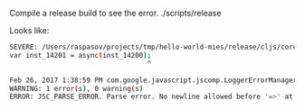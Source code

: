 Compile a release build to see the error.
    ./scripts/release

Looks like:

```bash
SEVERE: /Users/raspasov/projects/tmp/hello-world-mies/release/cljs/core/async.js:1426: ERROR - Parse error. No newline allowed before '=>'
var inst_14201 = async(inst_14200);
                                  ^

Feb 26, 2017 1:38:59 PM com.google.javascript.jscomp.LoggerErrorManager printSummary
WARNING: 1 error(s), 0 warning(s)
ERROR: JSC_PARSE_ERROR. Parse error. No newline allowed before '=>' at /Users/raspasov/projects/tmp/hello-world-mies/release/cljs/core/async.js line 1426 : 34
```